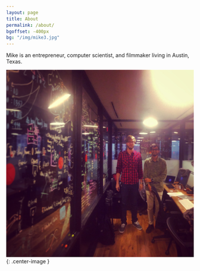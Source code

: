 ```yaml
---
layout: page
title: About
permalink: /about/
bgoffset: -400px
bg: "/img/mike3.jpg"
---
```



Mike is an entrepreneur, computer scientist, and filmmaker living in Austin,
Texas.

![mike in saus](/img/mike-and-sid.jpg){: .center-image }
